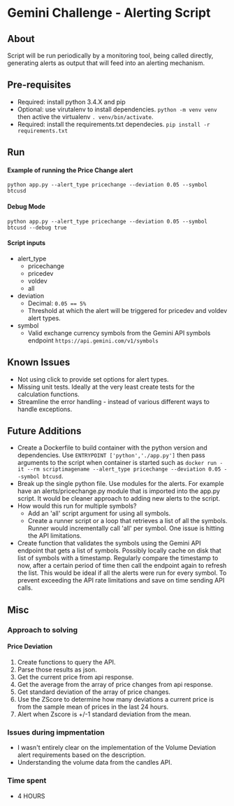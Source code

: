 # Gemini Challenge - Alerting Script
## About
Script will be run periodically by a monitoring tool, being called directly, generating alerts as output that will feed into an alerting mechanism.

## Pre-requisites 
- Required: install python 3.4.X and pip
- Optional: use virutalenv to install dependencies.  `python -m venv venv` then active the virtualenv `. venv/bin/activate`.
- Required: install the requirements.txt dependecies.  `pip install -r requirements.txt`

## Run 
#### Example of running the Price Change alert
`python app.py --alert_type pricechange --deviation 0.05 --symbol btcusd`

#### Debug Mode
`python app.py --alert_type pricechange --deviation 0.05 --symbol btcusd --debug true`

#### Script inputs
- alert_type
    - pricechange
    - pricedev
    - voldev
    - all 
- deviation
    - Decimal: `0.05 == 5%`
    - Threshold at which the alert will be triggered for pricedev and voldev alert types. 
- symbol
    - Valid exchange currency symbols from the Gemini API symbols endpoint `https://api.gemini.com/v1/symbols`

## Known Issues
- Not using click to provide set options for alert types. 
- Missing unit tests. Ideally at the very least create tests for the calculation functions.
- Streamline the error handling - instead of various different ways to handle exceptions.

## Future Additions
- Create a Dockerfile to build container with the python version and dependencies. Use `ENTRYPOINT ['python','./app.py']` then pass arguments to the script when container is started such as `docker run -it --rm scriptimagename --alert_type pricechange --deviation 0.05 --symbol btcusd`.
- Break up the single python file. Use modules for the alerts. For example have an alerts/pricechange.py module that is imported into the app.py script. It would be cleaner approach to adding new alerts to the script.
- How would this run for multiple symbols?
    - Add an 'all' script argument for using all symbols.
    - Create a runner script or a loop that retrieves a list of all the symbols. Runner would incrementally call 'all' per symbol. One issue is hitting the API limitations.
- Create function that validates the symbols using the Gemini API endpoint that gets a list of symbols.  Possibly locally cache on disk that list of symbols with a timestamp. Regularly compare the timestamp to now, after a certain period of time then call the endpoint again to refresh the list. This would be ideal if all the alerts were run for every symbol.  To prevent exceeding the API rate limitations and save on time sending API calls.

## Misc
### Approach to solving
#### Price Deviation
1. Create functions to query the API.
2. Parse those results as json.
3. Get the current price from api response.
4. Get the average from the array of price changes from api response.
5. Get standard deviation of the array of price changes.
6. Use the ZScore to determine how many deviations a current price is from the sample mean of prices in the last 24 hours.
7. Alert when Zscore is +/-1 standard deviation from the mean.

### Issues during impmentation
- I wasn't entirely clear on the implementation of the Volume Deviation alert requirements based on the description.
- Understanding the volume data from the candles API.
### Time spent
- 4 HOURS
